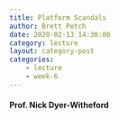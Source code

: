 ```yaml
---
title: Platform Scandals
author: Brett Petch
date: 2020-02-13 14:30:00
category: lecture
layout: category-post
categories: 
    - lecture
    - week-6
---
```



#### Prof. Nick Dyer-Witheford

